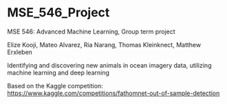 # MSE_546_Project
MSE 546: Advanced Machine Learning, Group term project

Elize Kooji, Mateo Alvarez, Ria Narang, Thomas Kleinknect, Matthew Erxleben


Identifying and discovering new animals in ocean imagery data, utilizing machine learning and deep learning

Based on the Kaggle competition: https://www.kaggle.com/competitions/fathomnet-out-of-sample-detection

